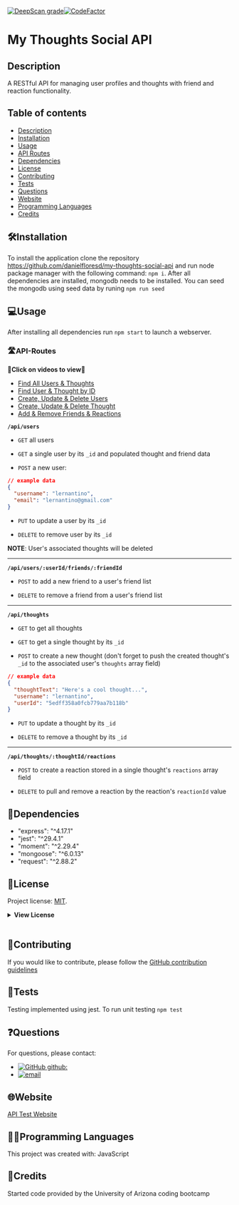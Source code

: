 [![DeepScan grade](https://deepscan.io/api/teams/19657/projects/23124/branches/691436/badge/grade.svg)](https://deepscan.io/dashboard#view=project&tid=19657&pid=23124&bid=691436)[![CodeFactor](https://www.codefactor.io/repository/github/danielfloresd/employee-track-cms/badge)](https://www.codefactor.io/repository/github/danielflores/demployee-track-cms)

# My Thoughts Social API

## Description

<p>A RESTful API for managing user profiles and thoughts with friend and reaction functionality.</p>

## Table of contents

- [Description](#description)
- [Installation](#🛠️installation)
- [Usage](#💻usage)
- [API Routes](#🛣️api-routes)
- [Dependencies](#🧩dependencies)
- [License](#📛license)
- [Contributing](#🤝contributing)
- [Tests](#📃tests)
- [Questions](#❓questions)
- [Website](#🌐website)
- [Programming Languages](#👨‍💻programming-languages)
- [Credits](#👨creadits)

## 🛠️Installation

To install the application clone the repository https://github.com/danielfloresd/my-thoughts-social-api and run node package manager with the following command: ```npm i```.
After all dependencies are installed, mongodb needs to be installed. You can seed the mongodb using seed data by runing ```npm run seed```
## 💻Usage

After installing all dependencies run ```npm start``` to launch a webserver.

### 🛣️API-Routes

<p><strong>🎥Click on videos to view🎥</strong></p>

<ul>
  <li>
    <a href="https://drive.google.com/file/d/1CAFjtD_AvmpYs39EHR_dsypRxIs6fSz0/view">Find All Users & Thoughts</a>
  </li>
  <li>
    <a href="https://drive.google.com/file/d/1pA7amcCfpr7PExotyVhuyg007wb1iw5R/view">Find User & Thought by ID</a>
  </li>
  <li>
    <a href="https://drive.google.com/file/d/1t6ZrJNFVjroctPhrHmHm1dJuDsvBIHKP/view">Create, Update & Delete Users</a>
  </li>
  <li>
    <a href="https://drive.google.com/file/d/1HqZaY8Cx8R0e6rbmk-Hz4iY2wYwc9MNz/view">Create, Update & Delete Thought</a>
  </li>
  <li>
    <a href="https://drive.google.com/file/d/1h-pUptC6qYG2Jj1aFVnKByFwWTGiczyg/view">Add & Remove Friends & Reactions</a>
  </li>
</ul>


**`/api/users`**

- `GET` all users

- `GET` a single user by its `_id` and populated thought and friend data

- `POST` a new user:

```json
// example data
{
  "username": "lernantino",
  "email": "lernantino@gmail.com"
}
```

- `PUT` to update a user by its `_id`

- `DELETE` to remove user by its `_id`

**NOTE**: User's associated thoughts will be deleted

---

**`/api/users/:userId/friends/:friendId`**

- `POST` to add a new friend to a user's friend list

- `DELETE` to remove a friend from a user's friend list

---

**`/api/thoughts`**

- `GET` to get all thoughts

- `GET` to get a single thought by its `_id`

- `POST` to create a new thought (don't forget to push the created thought's `_id` to the associated user's `thoughts` array field)

```json
// example data
{
  "thoughtText": "Here's a cool thought...",
  "username": "lernantino",
  "userId": "5edff358a0fcb779aa7b118b"
}
```

- `PUT` to update a thought by its `_id`

- `DELETE` to remove a thought by its `_id`

---

**`/api/thoughts/:thoughtId/reactions`**

- `POST` to create a reaction stored in a single thought's `reactions` array field

- `DELETE` to pull and remove a reaction by the reaction's `reactionId` value


## 🧩Dependencies
*   "express": "^4.17.1"
*   "jest": "^29.4.1"
*   "moment": "^2.29.4"
*   "mongoose": "^6.0.13"
*   "request": "^2.88.2"

## 📛License

Project license: [MIT](https://choosealicense.com/licenses/mit).

<details><summary><b>View License</b></summary>MIT License

Copyright (c) 2022 Daniel Flores D

Permission is hereby granted, free of charge, to any person obtaining a copy
of this software and associated documentation files (the "Software"), to deal
in the Software without restriction, including without limitation the rights
to use, copy, modify, merge, publish, distribute, sublicense, and/or sell
copies of the Software, and to permit persons to whom the Software is
furnished to do so, subject to the following conditions:

The above copyright notice and this permission notice shall be included in all
copies or substantial portions of the Software.

THE SOFTWARE IS PROVIDED "AS IS", WITHOUT WARRANTY OF ANY KIND, EXPRESS OR
IMPLIED, INCLUDING BUT NOT LIMITED TO THE WARRANTIES OF MERCHANTABILITY,
FITNESS FOR A PARTICULAR PURPOSE AND NONINFRINGEMENT. IN NO EVENT SHALL THE
AUTHORS OR COPYRIGHT HOLDERS BE LIABLE FOR ANY CLAIM, DAMAGES OR OTHER
LIABILITY, WHETHER IN AN ACTION OF CONTRACT, TORT OR OTHERWISE, ARISING FROM,
OUT OF OR IN CONNECTION WITH THE SOFTWARE OR THE USE OR OTHER DEALINGS IN THE
SOFTWARE.

</details></br>

## 🤝Contributing

If you would like to contribute, please follow the [GitHub contribution guidelines](https://github.com/github/docs/blob/main/CONTRIBUTING.md)

## 📃Tests

Testing implemented using jest. To run unit testing ```npm test```

## ❓Questions

For questions, please contact:

- [![GitHub github:](https://img.shields.io/badge/github:-danielfloresd-black.svg)](https://github.com/danielfloresd)
- [![email](https://img.shields.io/badge/email:-daniel.flor3s.d@gmail.com-blue.svg)](mailto:daniel.flor3s.d@gmail.com)


## 🌐Website

[API Test Website](https://my-thoughts-social-api.herokuapp.com/)

## 👨‍💻Programming Languages

This project was created with: JavaScript

## 👨Credits

Started code provided by the University of Arizona coding bootcamp
